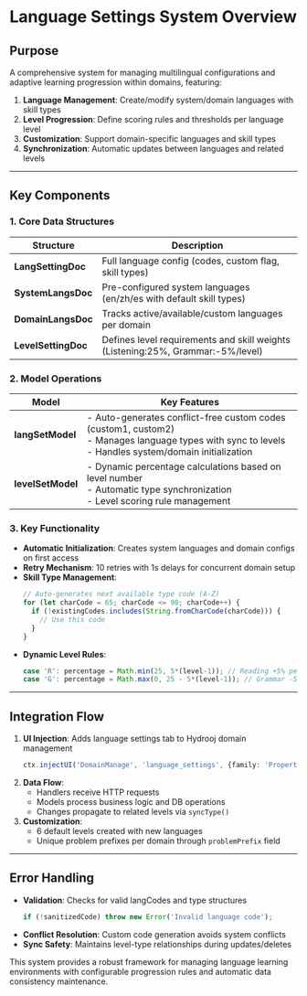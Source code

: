 # Language Settings System Overview <!-- {docsify-ignore} -->
 
## Purpose <!-- {docsify-ignore} -->
A comprehensive system for managing multilingual configurations and adaptive learning progression within domains, featuring:

1. **Language Management**: Create/modify system/domain languages with skill types
2. **Level Progression**: Define scoring rules and thresholds per language level
3. **Customization**: Support domain-specific languages and skill types
4. **Synchronization**: Automatic updates between languages and related levels

---

## Key Components <!-- {docsify-ignore} -->
 
### 1. Core Data Structures <!-- {docsify-ignore} -->
| Structure                | Description                                                                 |
|--------------------------|-----------------------------------------------------------------------------|
| **LangSettingDoc**       | Full language config (codes, custom flag, skill types)                     |
| **SystemLangsDoc**       | Pre-configured system languages (en/zh/es with default skill types)        |
| **DomainLangsDoc**       | Tracks active/available/custom languages per domain                        |
| **LevelSettingDoc**      | Defines level requirements and skill weights (Listening:25%, Grammar:-5%/level) |

### 2. Model Operations <!-- {docsify-ignore} -->
| Model           | Key Features                                                                 |
|-----------------|-----------------------------------------------------------------------------|
| **langSetModel**| - Auto-generates conflict-free custom codes (custom1, custom2)<br>- Manages language types with sync to levels<br>- Handles system/domain initialization |
| **levelSetModel**| - Dynamic percentage calculations based on level number<br>- Automatic type synchronization<br>- Level scoring rule management |

### 3. Key Functionality <!-- {docsify-ignore} -->
- **Automatic Initialization**: Creates system languages and domain configs on first access
- **Retry Mechanism**: 10 retries with 1s delays for concurrent domain setup
- **Skill Type Management**: 
  ```typescript
  // Auto-generates next available type code (A-Z)
  for (let charCode = 65; charCode <= 90; charCode++) {
    if (!existingCodes.includes(String.fromCharCode(charCode))) {
      // Use this code
    }
  }
  ```
- **Dynamic Level Rules**: 
  ```typescript
  case 'R': percentage = Math.min(25, 5*(level-1)); // Reading +5% per level
  case 'G': percentage = Math.max(0, 25 - 5*(level-1)); // Grammar -5% per level
  ```

---

## Integration Flow <!-- {docsify-ignore} -->
1. **UI Injection**: Adds language settings tab to Hydrooj domain management
   ```typescript
   ctx.injectUI('DomainManage', 'language_settings', {family: 'Properties', icon: 'info' })
   ```
2. **Data Flow**:
   - Handlers receive HTTP requests
   - Models process business logic and DB operations
   - Changes propagate to related levels via `syncType()`
3. **Customization**:
   - 6 default levels created with new languages
   - Unique problem prefixes per domain through `problemPrefix` field

---

## Error Handling <!-- {docsify-ignore} -->
- **Validation**: Checks for valid langCodes and type structures
  ```typescript
  if (!sanitizedCode) throw new Error('Invalid language code');
  ```
- **Conflict Resolution**: Custom code generation avoids system conflicts
- **Sync Safety**: Maintains level-type relationships during updates/deletes

This system provides a robust framework for managing language learning environments with configurable progression rules and automatic data consistency maintenance.
